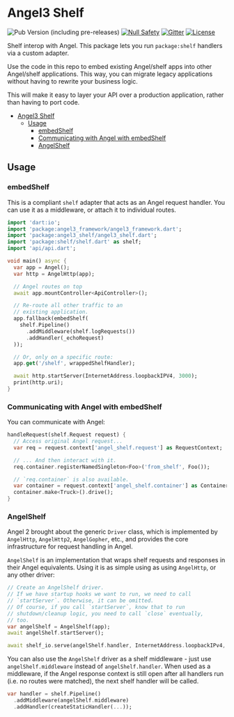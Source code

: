 # Angel3 Shelf

![Pub Version (including pre-releases)](https://img.shields.io/pub/v/angel3_shelf?include_prereleases)
[![Null Safety](https://img.shields.io/badge/null-safety-brightgreen)](https://dart.dev/null-safety)
[![Gitter](https://img.shields.io/gitter/room/angel_dart/discussion)](https://gitter.im/angel_dart/discussion)
[![License](https://img.shields.io/github/license/dart-backend/belatuk-common-utilities)](https://github.com/dukefirehawk/angel/tree/angel3/packages/shelf/LICENSE)

Shelf interop with Angel. This package lets you run `package:shelf` handlers via a custom adapter.

Use the code in this repo to embed existing Angel/shelf apps into
other Angel/shelf applications. This way, you can migrate legacy applications without
having to rewrite your business logic.

This will make it easy to layer your API over a production application,
rather than having to port code.

- [Angel3 Shelf](#angel3-shelf)
  - [Usage](#usage)
    - [embedShelf](#embedshelf)
    - [Communicating with Angel with embedShelf](#communicating-with-angel-with-embedshelf)
    - [AngelShelf](#angelshelf)

## Usage

### embedShelf

This is a compliant `shelf` adapter that acts as an Angel request handler. You can use it as a middleware,
or attach it to individual routes.

```dart
import 'dart:io';
import 'package:angel3_framework/angel3_framework.dart';
import 'package:angel3_shelf/angel3_shelf.dart';
import 'package:shelf/shelf.dart' as shelf;
import 'api/api.dart';

void main() async {
  var app = Angel();
  var http = AngelHttp(app);

  // Angel routes on top
  await app.mountController<ApiController>();

  // Re-route all other traffic to an
  // existing application.
  app.fallback(embedShelf(
    shelf.Pipeline()
      .addMiddleware(shelf.logRequests())
      .addHandler(_echoRequest)
  ));

  // Or, only on a specific route:
  app.get('/shelf', wrappedShelfHandler);

  await http.startServer(InternetAddress.loopbackIPV4, 3000);
  print(http.uri);
}
```

### Communicating with Angel with embedShelf

You can communicate with Angel:

```dart
handleRequest(shelf.Request request) {
  // Access original Angel request...
  var req = request.context['angel_shelf.request'] as RequestContext;

  // ... And then interact with it.
  req.container.registerNamedSingleton<Foo>('from_shelf', Foo());

  // `req.container` is also available.
  var container = request.context['angel_shelf.container'] as Container;
  container.make<Truck>().drive();
}
```

### AngelShelf

Angel 2 brought about the generic `Driver` class, which is implemented by `AngelHttp`, `AngelHttp2`, `AngelGopher`, etc., and provides the core infrastructure for request handling in Angel.

`AngelShelf` is an implementation that wraps shelf requests and responses in their Angel equivalents. Using it is as simple using as using `AngelHttp`, or any other driver:

```dart
// Create an AngelShelf driver.
// If we have startup hooks we want to run, we need to call
// `startServer`. Otherwise, it can be omitted.
// Of course, if you call `startServer`, know that to run
// shutdown/cleanup logic, you need to call `close` eventually,
// too.
var angelShelf = AngelShelf(app);
await angelShelf.startServer();

await shelf_io.serve(angelShelf.handler, InternetAddress.loopbackIPv4, 8081);
```

You can also use the `AngelShelf` driver as a shelf middleware - just use
`angelShelf.middleware` instead of `angelShelf.handler`. When used as a middleware,
if the Angel response context is still open after all handlers run (i.e. no routes were
matched), the next shelf handler will be called.

```dart
var handler = shelf.Pipeline()
  .addMiddleware(angelShelf.middleware)
  .addHandler(createStaticHandler(...));
```
